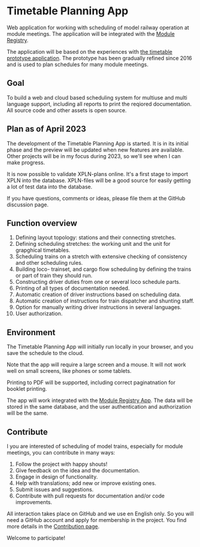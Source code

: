 # Timetable Planning App
Web application for working with scheduling of model railway operation at module meetings.
The application will be integrated with the [Module Registry](https://moduleregistry.azurewebsites.net).

The application will be based on the experiences with [the timetable prototype application](https://github.com/fjallemark/TimetablePlanningApp).
The prototype has been gradually refined since 2016 and is used to plan schedules for many module meetings. 

## Goal
To build a web and cloud based scheduling system for multiuse and multi language support,
including all reports to print the reqiored documentation.
All source code and other assets is open source.

## Plan as of April 2023
The development of the Timetable Planning App is started.
It is in its initial phase and the preview will be updated when new features are available.
Other projects will be in my focus during 2023, so we'll see when I can make progress.

It is now possible to validate XPLN-plans online. 
It's a first stage to import XPLN into the database.
XPLN-files will be a good source for easily getting a lot of test data into the database.

If you have questions, comments or ideas, please file them at the GitHub discussion page.

## Function overview
1. Defining layout topology: stations and their connecting stretches.
2. Defining scheduling stretches: the working unit and the unit for grapghical timetables.
2. Scheduling trains on a stretch with extensive checking of consistency and other scheduling rules.
4. Building loco- trainset, and cargo flow scheduling by defining the trains or part of train they should run.
5. Constructing driver duties from one or several loco schedule parts.
6. Printing of all types of documentation needed.
7. Automatic creation of driver instructions based on scheduling data.
8. Automatic creation of instructions for train dispatcher and shunting staff.
9. Option for manually writing driver instructions in several languages.
10. User authorization.

## Environment
The Timetable Planning App will initially run locally in your browser, 
and you save the schedule to the cloud.

Note that the app will require a large screen and a mouse.
It will not work well on small screens, like phones or some tablets.

Printing to PDF will be supported, including correct paginatnation for booklet printing.

The app will work integrated with the [Module Registry App](https://moduleregistry.azurewebsites.net/).
The data will be stored in the same database, 
and the user authentication and authorization will be the same.

## Contribute
I you are interested of scheduling of model trains, especially for module meetings, you can contribute in many ways:
1. Follow the project with happy shouts!
2. Give feedback on the idea and the documentation.
3. Engage in design of functionality.
4. Help with translations; add new or improve existing ones.
5. Submit issues and suggestions.
6. Contribute with pull requests for documentation and/or code improvements.

All interaction takes place on GitHub and we use en English only.
So you will need a GitHub account and apply for membership in the project.
You find more details in the [Contribution page](CONTRIBUTING.md).

Welcome to participate!
